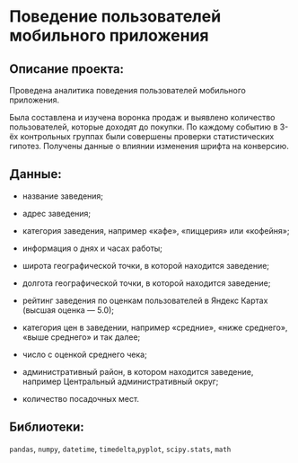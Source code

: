 # Поведение пользователей мобильного приложения

## Описание проекта:

Проведена аналитика поведения пользователей мобильного приложения.

Была составлена и изучена воронка продаж и выявлено количество пользователей, которые доходят до покупки. По каждому событию в 3-ёх контрольных группах были совершены проверки статистических гипотез. Получены данные о влиянии изменения шрифта на конверсию.

## Данные: 

- название заведения;

- адрес заведения;

- категория заведения, например «кафе», «пиццерия» или «кофейня»;

- информация о днях и часах работы;

- широта географической точки, в которой находится заведение;

- долгота географической точки, в которой находится заведение;

- рейтинг заведения по оценкам пользователей в Яндекс Картах (высшая оценка — 5.0);

- категория цен в заведении, например «средние», «ниже среднего», «выше среднего» и так далее;

-  число с оценкой среднего чека;

- административный район, в котором находится заведение, например Центральный административный округ;

- количество посадочных мест.

## Библиотеки:

`pandas`, `numpy`, `datetime`, `timedelta`,`pyplot`, `scipy.stats`, `math`

